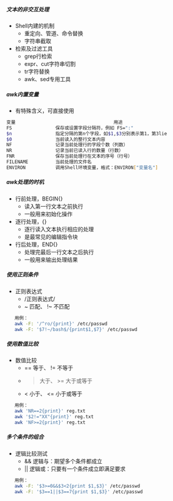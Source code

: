 ##### 文本的非交互处理
+ Shell内建的机制
   - 重定向、管道、命令替换
   - 字符串截取
+ 检索及过滤工具
   - grep行检索
   - expr、cut字符串切割
   - tr字符替换
   - awk、sed专用工具
##### awk内置变量
+ 有特殊含义，可直接使用
``` bash
变量                                    用途
FS                保存或设置字段分隔符，例如 FS=":"
$n                指定分隔的第n个字段，如$1,$3分别表示第1，第3lie
$0                当前读入的整行文本内容
NF                记录当前处理行的字段个数（列数）
NR                记录当前已读入行的数量（行数）
FNR               保存当前处理行在文本的序号（行号）
FILENAME          当前处理的文件名
ENVIRON           调用Shell环境变量，格式：ENVIRON["变量名"]
```
##### awk处理的时机
+ 行前处理，BEGIN{}
    - 读入第一行文本之前执行
    - 一般用来初始化操作
+ 逐行处理，{}
    - 逐行读入文本执行相应的处理
    - 是最常见的编辑指令块
+ 行后处理，END{}
    - 处理完最后一行文本之后执行
    - 一般用来输出处理结果
##### 使用正则条件
+ 正则表达式
    - /正则表达式/
    - ~ 匹配、 !~ 不匹配
```bash
   用例：
   awk -F: '/^ro/{print}' /etc/passwd
   awk -F: '$7!~/bash$/{print$1,$7}' /etc/passwd
```
##### 使用数值比较
+ 数值比较
    - == 等于、 != 不等于
    - > 大于、 >= 大于或等于
    - < 小于、 <= 小于或等于
```bash
   用例：
   awk 'NR==2{print}' reg.txt
   awk '$2!="XX"{print}' reg.txt
   awk 'NF>=2{print}' reg.txt
```
##### 多个条件的组合
+ 逻辑比较测试
    - && 逻辑与：期望多个条件都成立
    - || 逻辑或：只要有一个条件成立即满足要求
```bash
   用例：
   awk -F: '$3>=0&&$3<2{print $1,$3}' /etc/passwd
   awk -F: '$3==1||$3==7{print $1,$3}' /etc/passwd
```

